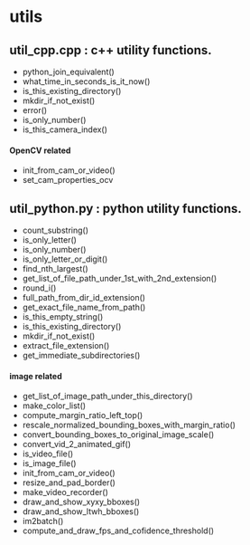 # utils
## util_cpp.cpp : c++ utility functions.
  * python_join_equivalent()
  * what_time_in_seconds_is_it_now()    
  * is_this_existing_directory()
  * mkdir_if_not_exist()
  * error()
  * is_only_number()
  * is_this_camera_index()
#### OpenCV related  
  * init_from_cam_or_video()
  * set_cam_properties_ocv
  
  
  
## util_python.py : python utility functions.
  * count_substring()
  * is_only_letter()
  * is_only_number()
  * is_only_letter_or_digit()
  * find_nth_largest()
  * get_list_of_file_path_under_1st_with_2nd_extension()
  * round_i()
  * full_path_from_dir_id_extension()
  * get_exact_file_name_from_path()
  * is_this_empty_string()  
  * is_this_existing_directory()
  * mkdir_if_not_exist()  
  * extract_file_extension()  
  * get_immediate_subdirectories()
  
#### image related  
  * get_list_of_image_path_under_this_directory()
  * make_color_list()
  * compute_margin_ratio_left_top()
  * rescale_normalized_bounding_boxes_with_margin_ratio()
  * convert_bounding_boxes_to_original_image_scale()
  * convert_vid_2_animated_gif()
  * is_video_file()
  * is_image_file()
  * init_from_cam_or_video()
  * resize_and_pad_border()
  * make_video_recorder()
  * draw_and_show_xyxy_bboxes()
  * draw_and_show_ltwh_bboxes()  
  * im2batch()
  * compute_and_draw_fps_and_cofidence_threshold()
